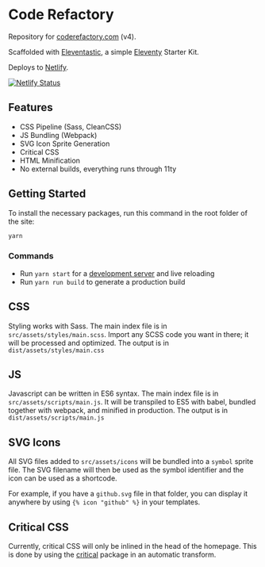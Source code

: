 # Code Refactory

Repository for [coderefactory.com](https://coderefactory.com) (v4).

Scaffolded with [Eleventastic](https://eleventastic.netlify.com), a simple [Eleventy](https://www.11ty.dev/) Starter Kit.

Deploys to [Netlify](https://www.netlify.com/).

[![Netlify Status](https://api.netlify.com/api/v1/badges/b39c0019-7775-4e42-820f-dd3fdbf57fe2/deploy-status)](https://app.netlify.com/sites/practical-pare-7c2d6e/deploys)

## Features

* CSS Pipeline (Sass, CleanCSS)
* JS Bundling (Webpack)
* SVG Icon Sprite Generation
* Critical CSS
* HTML Minification
* No external builds, everything runs through 11ty

## Getting Started

To install the necessary packages, run this command in the root folder of the site:

```sh
yarn
```

### Commands

* Run `yarn start` for a [development server](http://localhost:8080/) and live reloading
* Run `yarn run build` to generate a production build

<!--
## Deploy a fork of this template to Netlify

[![Deploy to Netlify](https://www.netlify.com/img/deploy/button.svg)](https://app.netlify.com/start/deploy?repository=https://github.com/maxboeck/eleventastic)
-->

## CSS

Styling works with Sass. The main index file is in `src/assets/styles/main.scss`. Import any SCSS code you want in there; it will be processed and optimized. The output is in `dist/assets/styles/main.css`

## JS

Javascript can be written in ES6 syntax. The main index file is in `src/assets/scripts/main.js`. It will be transpiled to ES5 with babel, bundled together with webpack, and minified in production. The output is in `dist/assets/scripts/main.js`

## SVG Icons

All SVG files added to `src/assets/icons` will be bundled into a `symbol` sprite file. The SVG filename will then be used as the symbol identifier and the icon can be used as a shortcode.

For example, if you have a `github.svg` file in that folder, you can display it anywhere by using `{% icon "github" %}` in your templates.

## Critical CSS

Currently, critical CSS will only be inlined in the head of the homepage. This is done by using the [critical](https://github.com/addyosmani/critical) package in an automatic transform.
